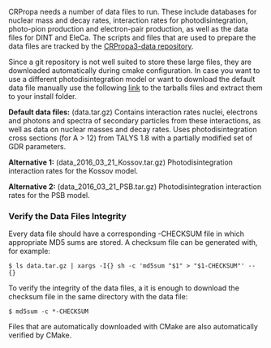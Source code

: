 CRPropa needs a number of data files to run. These include databases for nuclear mass and decay rates, interaction rates for photodisintegration, photo-pion production and electron-pair production, as well as the data files for DINT and EleCa.
The scripts and files that are used to prepare the data files are tracked by the [CRPropa3-data repository](https://github.com/CRPropa/CRPropa3-data).

Since a git repository is not well suited to store these large files, they are downloaded automatically during cmake configuration. In case you want to use a different photodisintegration model or want to download the default data file manually use the following [link](https://www.desy.de/~crpropa/data/interaction_data/) to the tarballs files and extract them to your install folder.

**Default data files:** (data.tar.gz)
Contains interaction rates nuclei, electrons and photons and spectra of secondary particles from these interactions, as well as data on nuclear masses and decay rates.
Uses photodisintegration cross sections (for A > 12) from TALYS 1.8 with a partially modified set of GDR parameters.

**Alternative 1:** (data_2016_03_21_Kossov.tar.gz)
Photodisintegration interaction rates for the Kossov model.

**Alternative 2:** (data_2016_03_21_PSB.tar.gz)
Photodisintegration interaction rates for the PSB model.

### Verify the Data Files Integrity

Every data file should have a corresponding -CHECKSUM file in which appropriate MD5 sums are stored. A checksum file can be generated with, for example:
```
$ ls data.tar.gz | xargs -I{} sh -c 'md5sum "$1" > "$1-CHECKSUM"' -- {}
```
To verify the integrity of the data files, a it is enough to download the checksum file in the same directory with the data file:
```
$ md5sum -c *-CHECKSUM
```
Files that are automatically downloaded with CMake are also automatically verified by CMake.
